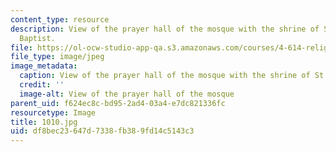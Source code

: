 ```yaml
---
content_type: resource
description: View of the prayer hall of the mosque with the shrine of St. John the
  Baptist.
file: https://ol-ocw-studio-app-qa.s3.amazonaws.com/courses/4-614-religious-architecture-and-islamic-cultures-fall-2002/df8bec23647d7338fb389fd14c5143c3_1010.jpg
file_type: image/jpeg
image_metadata:
  caption: View of the prayer hall of the mosque with the shrine of St. John the Baptist.
  credit: ''
  image-alt: View of the prayer hall of the mosque
parent_uid: f624ec8c-bd95-2ad4-03a4-e7dc821336fc
resourcetype: Image
title: 1010.jpg
uid: df8bec23-647d-7338-fb38-9fd14c5143c3
---
```

